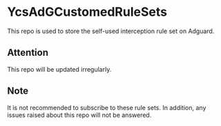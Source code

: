 # YcsAdGCustomedRuleSets

This repo is used to store the self-used interception rule set on Adguard.

## Attention

This repo will be updated irregularly.

## Note

It is not recommended to subscribe to these rule sets. In addition, any issues raised about this repo will not be answered.
